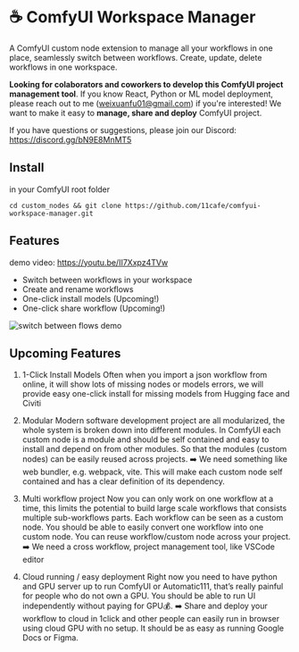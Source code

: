 # ☕️ ComfyUI Workspace Manager

A ComfyUI custom node extension to manage all your workflows in one place, seamlessly switch between workflows. Create, update, delete workflows in one workspace.

**Looking for colaborators and coworkers to develop this ComfyUI project management tool**. If you know React, Python or ML model deployment, please reach out to me (weixuanfu01@gmail.com) if you're interested! We want to make it easy to **manage, share and deploy** ComfyUI project.

If you have questions or suggestions, please join our Discord: https://discord.gg/bN9E8MnMT5

## Install

in your ComfyUI root folder

```
cd custom_nodes && git clone https://github.com/11cafe/comfyui-workspace-manager.git
```

## Features

demo video: https://youtu.be/II7Xxpz4TVw

- Switch between workflows in your workspace
- Create and rename workflows
- One-click install models (Upcoming!)
- One-click share workflow (Upcoming!)

![switch between flows demo](https://github.com/11cafe/comfyui-workspace-manager/assets/18367033/ad3495ee-b4c5-4747-a149-0ba69c2f1630)

## Upcoming Features

1. 1-Click Install Models
   Often when you import a json workflow from online, it will show lots of missing nodes or models errors, we will provide easy one-click install for missing models from Hugging face and Civiti

2. Modular
   Modern software development project are all modularized, the whole system is broken down into different modules. In ComfyUI each custom node is a module and should be self contained and easy to install and depend on from other modules. So that the modules (custom nodes) can be easily reused across projects.
   ➡️ We need something like web bundler, e.g. webpack, vite. This will make each custom node self contained and has a clear definition of its dependency.

3. Multi workflow project
   Now you can only work on one workflow at a time, this limits the potential to build large scale workflows that consists multiple sub-workflows parts. Each workflow can be seen as a custom node. You should be able to easily convert one workflow into one custom node. You can reuse workflow/custom node across your project.
   ➡️ We need a cross workflow, project management tool, like VSCode editor

4. Cloud running / easy deployment
   Right now you need to have python and GPU server up to run ComfyUI or Automatic111, that’s really painful for people who do not own a GPU. You should be able to run UI independently without paying for GPU💰.
   ➡️ Share and deploy your workflow to cloud in 1click and other people can easily run in browser using cloud GPU with no setup. It should be as easy as running Google Docs or Figma.
